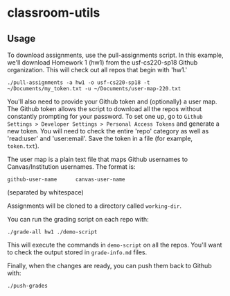 # classroom-utils

## Usage

To download assignments, use the pull-assignments script. In this example, we'll download Homework 1 (hw1) from the usf-cs220-sp18 Github organization. This will check out all repos that begin with 'hw1.'

```
./pull-assignments -a hw1 -o usf-cs220-sp18 -t ~/Documents/my_token.txt -u ~/Documents/user-map-220.txt
```

You'll also need to provide your Github token and (optionally) a user map. The Github token allows the script to download all the repos without constantly prompting for your password. To set one up, go to `Github Settings > Developer Settings > Personal Access Tokens` and generate a new token. You will need to check the entire 'repo' category as well as 'read:user' and 'user:email'. Save the token in a file (for example, `token.txt`).

The user map is a plain text file that maps Github usernames to Canvas/Institution usernames. The format is:
```
github-user-name      canvas-user-name
```
(separated by whitespace)

Assignments will be cloned to a directory called `working-dir`.

You can run the grading script on each repo with:
```
./grade-all hw1 ./demo-script
```
This will execute the commands in `demo-script` on all the repos. You'll want to check the output stored in `grade-info.md` files.

Finally, when the changes are ready, you can push them back to Github with:
```
./push-grades
```
